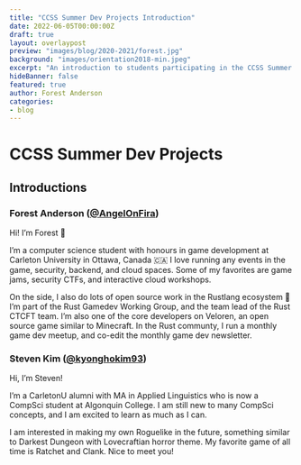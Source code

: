 ```yaml
---
title: "CCSS Summer Dev Projects Introduction"
date: 2022-06-05T00:00:00Z
draft: true
layout: overlaypost
preview: "images/blog/2020-2021/forest.jpg"
background: "images/orientation2018-min.jpeg"
excerpt: "An introduction to students participating in the CCSS Summer Dev Projects"
hideBanner: false
featured: true
author: Forest Anderson
categories:
- blog
---
```


# CCSS Summer Dev Projects

## Introductions

### Forest Anderson ([@AngelOnFira](https://github.com/angelonfira))

Hi! I’m Forest 👋

I’m a computer science student with honours in game development at Carleton
University in Ottawa, Canada 🇨🇦 I love running any events in the game,
security, backend, and cloud spaces. Some of my favorites are game jams,
security CTFs, and interactive cloud workshops.

On the side, I also do lots of open source work in the Rustlang ecosystem 🦀 I’m
part of the Rust Gamedev Working Group, and the team lead of the Rust CTCFT
team. I’m also one of the core developers on Veloren, an open source game
similar to Minecraft. In the Rust communty, I run a monthly game dev meetup, and
co-edit the monthly game dev newsletter.

### Steven Kim ([@kyonghokim93](https://github.com/kyonghokim93))

Hi, I’m Steven!

I’m a CarletonU alumni with MA in Applied Linguistics who is now a CompSci student at Algonquin College. I am still new to many CompSci concepts, and I am excited to learn as much as I can.

I am interested in making my own Roguelike in the future, something similar to Darkest Dungeon with Lovecraftian horror theme. My favorite game of all time is Ratchet and Clank.
Nice to meet you!
